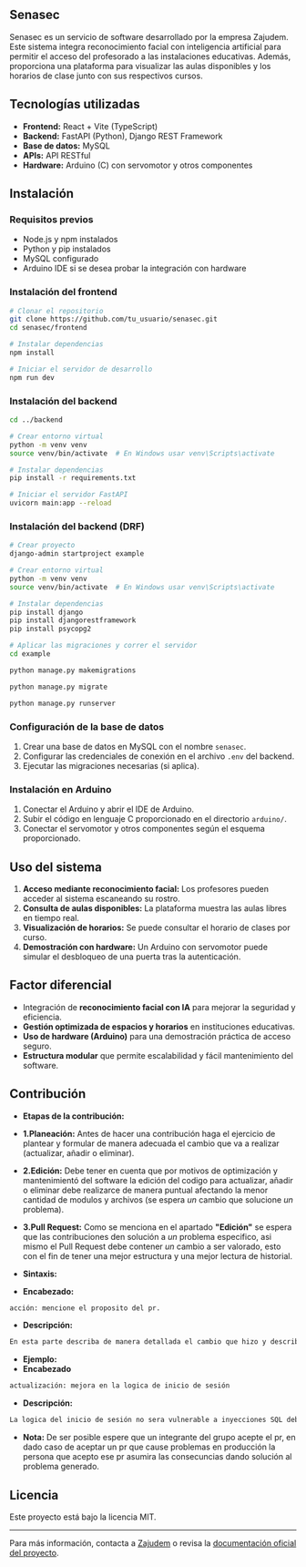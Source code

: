 ## Senasec

Senasec es un servicio de software desarrollado por la empresa Zajudem. Este sistema integra reconocimiento facial con inteligencia artificial para permitir el acceso del profesorado a las instalaciones educativas. Además, proporciona una plataforma para visualizar las aulas disponibles y los horarios de clase junto con sus respectivos cursos.

## Tecnologías utilizadas

- **Frontend:** React + Vite (TypeScript)
- **Backend:** FastAPI (Python), Django REST Framework
- **Base de datos:** MySQL
- **APIs:** API RESTful
- **Hardware:** Arduino (C) con servomotor y otros componentes

## Instalación

### Requisitos previos
- Node.js y npm instalados
- Python y pip instalados
- MySQL configurado
- Arduino IDE si se desea probar la integración con hardware

### Instalación del frontend
```sh
# Clonar el repositorio
git clone https://github.com/tu_usuario/senasec.git
cd senasec/frontend

# Instalar dependencias
npm install

# Iniciar el servidor de desarrollo
npm run dev
```

### Instalación del backend
```sh
cd ../backend

# Crear entorno virtual
python -m venv venv
source venv/bin/activate  # En Windows usar venv\Scripts\activate

# Instalar dependencias
pip install -r requirements.txt

# Iniciar el servidor FastAPI
uvicorn main:app --reload
```

### Instalación del backend (DRF)
```sh
# Crear proyecto
django-admin startproject example

# Crear entorno virtual
python -m venv venv
source venv/bin/activate  # En Windows usar venv\Scripts\activate

# Instalar dependencias
pip install django
pip install djangorestframework
pip install psycopg2

# Aplicar las migraciones y correr el servidor
cd example

python manage.py makemigrations

python manage.py migrate

python manage.py runserver
```

### Configuración de la base de datos
1. Crear una base de datos en MySQL con el nombre `senasec`.
2. Configurar las credenciales de conexión en el archivo `.env` del backend.
3. Ejecutar las migraciones necesarias (si aplica).

### Instalación en Arduino
1. Conectar el Arduino y abrir el IDE de Arduino.
2. Subir el código en lenguaje C proporcionado en el directorio `arduino/`.
3. Conectar el servomotor y otros componentes según el esquema proporcionado.

## Uso del sistema
1. **Acceso mediante reconocimiento facial:** Los profesores pueden acceder al sistema escaneando su rostro.
2. **Consulta de aulas disponibles:** La plataforma muestra las aulas libres en tiempo real.
3. **Visualización de horarios:** Se puede consultar el horario de clases por curso.
4. **Demostración con hardware:** Un Arduino con servomotor puede simular el desbloqueo de una puerta tras la autenticación.

## Factor diferencial
- Integración de **reconocimiento facial con IA** para mejorar la seguridad y eficiencia.
- **Gestión optimizada de espacios y horarios** en instituciones educativas.
- **Uso de hardware (Arduino)** para una demostración práctica de acceso seguro.
- **Estructura modular** que permite escalabilidad y fácil mantenimiento del software.

## Contribución 
- **Etapas de la contribución:**
- **1.Planeación:**
Antes de hacer una contribución haga el ejercicio de plantear y formular de manera adecuada el cambio que va a realizar (actualizar, añadir o eliminar).

- **2.Edición:**
Debe tener en cuenta que por motivos de optimización y mantenimientó del software la edición del codigo para actualizar, añadir o eliminar debe realizarce de manera puntual afectando la menor cantidad de modulos y archivos (se espera *un* cambio que solucione *un* problema).

- **3.Pull Request:**
Como se menciona en el apartado **"Edición"** se espera que las contribuciones den solución a *un* problema especifico, asi mismo el Pull Request debe contener *un* cambio a ser valorado, esto con el fin de tener una mejor estructura y una mejor lectura de historial.
- **Sintaxis:**
- **Encabezado:**
```sh
acción: mencione el proposito del pr.
```
- **Descripción:**
```sh
En esta parte describa de manera detallada el cambio que hizo y describa los modulos y archivos afectados.
```

- **Ejemplo:**
- **Encabezado**
```sh
actualización: mejora en la logica de inicio de sesión
```
- **Descripción:**
```sh
La logica del inicio de sesión no sera vulnerable a inyecciones SQL debido a la importacion de la libreria "nombre de la libreria" en la direccion /user/login/login.php
```

- **Nota:**
De ser posible espere que un integrante del grupo acepte el pr, en dado caso de aceptar un pr que cause problemas en producción la persona que acepto ese pr asumira las consecuncias dando solución al problema generado.

## Licencia
Este proyecto está bajo la licencia MIT.

---
Para más información, contacta a [Zajudem](mailto:dnielussa@gmail.com) o revisa la [documentación oficial del proyecto](#).